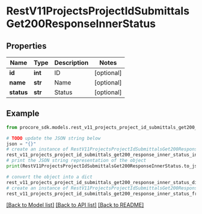 # RestV11ProjectsProjectIdSubmittalsGet200ResponseInnerStatus


## Properties

Name | Type | Description | Notes
------------ | ------------- | ------------- | -------------
**id** | **int** | ID | [optional] 
**name** | **str** | Name | [optional] 
**status** | **str** | Status | [optional] 

## Example

```python
from procore_sdk.models.rest_v11_projects_project_id_submittals_get200_response_inner_status import RestV11ProjectsProjectIdSubmittalsGet200ResponseInnerStatus

# TODO update the JSON string below
json = "{}"
# create an instance of RestV11ProjectsProjectIdSubmittalsGet200ResponseInnerStatus from a JSON string
rest_v11_projects_project_id_submittals_get200_response_inner_status_instance = RestV11ProjectsProjectIdSubmittalsGet200ResponseInnerStatus.from_json(json)
# print the JSON string representation of the object
print(RestV11ProjectsProjectIdSubmittalsGet200ResponseInnerStatus.to_json())

# convert the object into a dict
rest_v11_projects_project_id_submittals_get200_response_inner_status_dict = rest_v11_projects_project_id_submittals_get200_response_inner_status_instance.to_dict()
# create an instance of RestV11ProjectsProjectIdSubmittalsGet200ResponseInnerStatus from a dict
rest_v11_projects_project_id_submittals_get200_response_inner_status_from_dict = RestV11ProjectsProjectIdSubmittalsGet200ResponseInnerStatus.from_dict(rest_v11_projects_project_id_submittals_get200_response_inner_status_dict)
```
[[Back to Model list]](../README.md#documentation-for-models) [[Back to API list]](../README.md#documentation-for-api-endpoints) [[Back to README]](../README.md)


